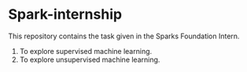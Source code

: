 # Spark-internship

This repository contains the task given in the Sparks Foundation Intern. 
1. To explore supervised machine learning.
2. To explore unsupervised machine learning.
